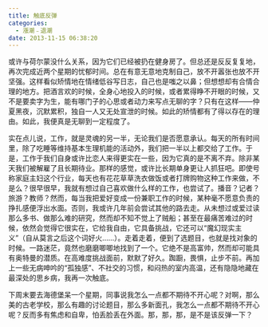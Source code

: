 ```yaml
---
title: 触底反弹
categories:
  - 漲潮﹣退潮
date: 2013-11-15 06:38:20
---
```


或许与荷尔蒙没什么关系，因为它们已经被扔在健身房了。但总还是反反复复地，再次完成近两个星期的忧郁时间。总在有意无意地克制自己，放不开嚣张也放不开坚强。这样看似矫情地在情绪低谷写日志，自己也是嗤之以鼻；但想想却有合情合理的地方。把酒言欢的时候，全身心地投入的时候，或者累得睁不开眼的时候，又不是要卖字为生，能有哪门子的心思或者动力来写点无聊的字？只有在这样——仲夏黑夜，沉默累积，独自一人又无处宣泄的时候。如此的矫情都有了得以存在的理由。如此，我便真是无聊到一定程度了。 

实在点儿说，工作，就是灵魂的另一半，无论我们是否愿意承认。每天的所有时间里，除了吃睡等维持基本生理机能的活动外，我们把一半以上都交给了工作。于是，工作于我们自身或许比恋人来得更实在一些，因为它真的是不离不弃。除非某天我们被解雇了且长期待业。那样的感觉，或许比长期单身更让人抓狂吧。即使号称家庭主妇这个行业，每天也有花花草草洗衣做饭或者打牌购物这种工作来做，不是么？很早很早，我就有想过自己喜欢做什么样的工作，也尝试了。播音？记者？旅游？教师？然而，每当我把爱好变成一份兼职工作的时候，某种毫不愿意负责的挣扎感便浮出水面。否则，我或许几年前会尝试其他的路去走。从未想过或爱过读那么多书、做那么难的研究，然而却不知不觉上了贼船；甚至在最痛苦难过的时候，依然会觉得它很实在，它给我自由，它具备挑战，它还可以“魔幻现实主义”（自从莫言之后这个词好火……）。走着走着，便到了选题目，也就是找对象的时候。一路迷茫，竟然也磨磨唧唧地找到了一个。它绝不是高富帅，然而却可能具有奥特曼的潜质。在高难度挑战面前，默默了好久。踟蹰，畏惧，止步不前。再加上一些无病呻吟的“孤独感”、不社交的习惯，和闷热的室内高温，还有隐隐地藏在最深处的思乡病，我再一次触底。 

下周末要去海德堡呆一个星期，同事说我怎么一点都不期待不开心呢？对啊，那么美的古老学校，那么有趣的讨论题目，那么多新面孔，我怎么一点都不期待不开心呢？反而多有焦虑和自卑，怕丢脸丢在外面。那，那，那，是不是该反弹一下？